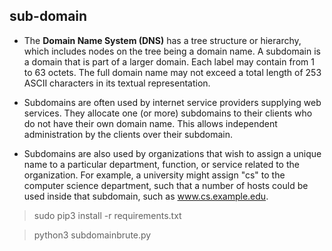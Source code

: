 ## sub-domain
- The **Domain Name System (DNS)** has a tree structure or hierarchy, which includes nodes on the tree being a domain name. A subdomain is a domain that is part of a larger domain. Each label may contain from 1 to 63 octets. The full domain name may not exceed a total length of 253 ASCII characters in its textual representation.
- Subdomains are often used by internet service providers supplying web services. They allocate one (or more) subdomains to their clients who do not have their own domain name. This allows independent administration by the clients over their subdomain.

- Subdomains are also used by organizations that wish to assign a unique name to a particular department, function, or service related to the organization. For example, a university might assign "cs" to the computer science department, such that a number of hosts could be used inside that subdomain, such as www.cs.example.edu.

> sudo pip3 install -r requirements.txt

> python3 subdomainbrute.py
